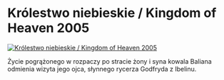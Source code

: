 Królestwo niebieskie / Kingdom of Heaven 2005 
=============
[![Królestwo niebieskie / Kingdom of Heaven 2005 ](http://vidos.pl/images/player.gif)](http://vidos.pl/krolestwo-niebieskie-kingdom-of-heaven-2005)

 Życie pogrążonego w rozpaczy po stracie żony i syna kowala Baliana odmienia wizyta jego ojca, słynnego rycerza Godfryda z Ibelinu.
